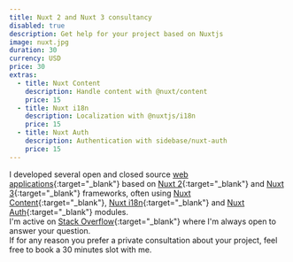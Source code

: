 ```yaml
---
title: Nuxt 2 and Nuxt 3 consultancy
disabled: true
description: Get help for your project based on Nuxtjs
image: nuxt.jpg
duration: 30
currency: USD
price: 30
extras:
  - title: Nuxt Content
    description: Handle content with @nuxt/content
    price: 15
  - title: Nuxt i18n
    description: Localization with @nuxtjs/i18n
    price: 15
  - title: Nuxt Auth
    description: Authentication with sidebase/nuxt-auth
    price: 15
---
```

I developed several open and closed source [web applications](https://github.com/learntheropes?tab=repositories){:target="_blank"} based on [Nuxt 2](https://v2.nuxt.com/){:target="_blank"} and [Nuxt 3](https://nuxt.com/){:target="_blank"} frameworks, often using [Nuxt Content](https://content.nuxtjs.org/){:target="_blank"}, [Nuxt i18n](https://v8.i18n.nuxtjs.org/){:target="_blank"} and [Nuxt Auth](https://sidebase.io/nuxt-auth/getting-started){:target="_blank"} modules.  
I'm active on [Stack Overflow](https://stackoverflow.com/users/11258206/learntheropes){:target="_blank"} where I'm always open to answer your question.  
If for any reason you prefer a private consultation about your project, feel free to book a 30 minutes slot with me.  